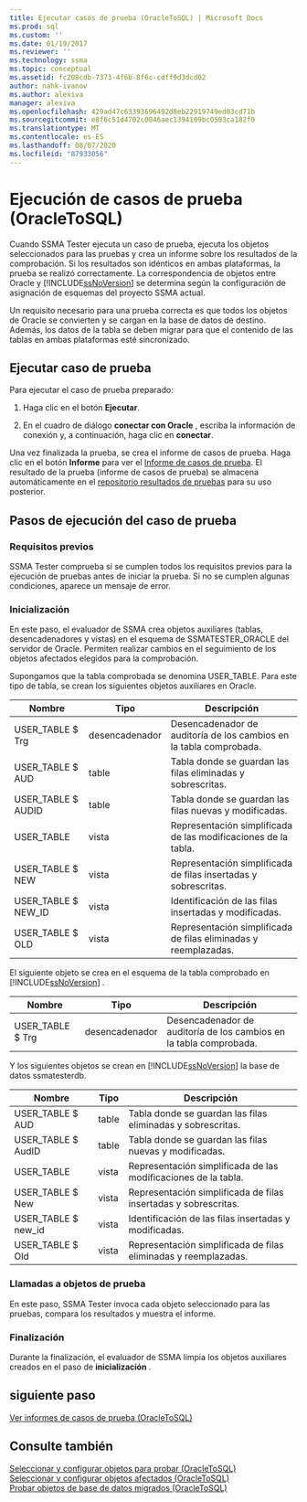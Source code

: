 ```yaml
---
title: Ejecutar casos de prueba (OracleToSQL) | Microsoft Docs
ms.prod: sql
ms.custom: ''
ms.date: 01/19/2017
ms.reviewer: ''
ms.technology: ssma
ms.topic: conceptual
ms.assetid: fc208cdb-7373-4f6b-8f6c-cdff9d3dcd02
author: nahk-ivanov
ms.author: alexiva
manager: alexiva
ms.openlocfilehash: 429ad47c63393696492d8eb22919749ed03cd71b
ms.sourcegitcommit: e8f6c51d4702c0046aec1394109bc0503ca182f0
ms.translationtype: MT
ms.contentlocale: es-ES
ms.lasthandoff: 08/07/2020
ms.locfileid: "87933056"
---
```

# <a name="running-test-cases-oracletosql"></a>Ejecución de casos de prueba (OracleToSQL)
Cuando SSMA Tester ejecuta un caso de prueba, ejecuta los objetos seleccionados para las pruebas y crea un informe sobre los resultados de la comprobación. Si los resultados son idénticos en ambas plataformas, la prueba se realizó correctamente. La correspondencia de objetos entre Oracle y [!INCLUDE[ssNoVersion](../../includes/ssnoversion-md.md)] se determina según la configuración de asignación de esquemas del proyecto SSMA actual.  
  
Un requisito necesario para una prueba correcta es que todos los objetos de Oracle se convierten y se cargan en la base de datos de destino. Además, los datos de la tabla se deben migrar para que el contenido de las tablas en ambas plataformas esté sincronizado.  
  
## <a name="run-test-case"></a>Ejecutar caso de prueba  
Para ejecutar el caso de prueba preparado:  
  
1.  Haga clic en el botón **Ejecutar**.  
  
2.  En el cuadro de diálogo **conectar con Oracle** , escriba la información de conexión y, a continuación, haga clic en **conectar**.  
  
Una vez finalizada la prueba, se crea el informe de casos de prueba. Haga clic en el botón **Informe** para ver el [Informe de casos de prueba](viewing-test-case-reports-oracletosql.md). El resultado de la prueba (informe de casos de prueba) se almacena automáticamente en el [repositorio resultados de pruebas](using-test-repositories-oracletosql.md) para su uso posterior.  
  
## <a name="test-case-execution-steps"></a>Pasos de ejecución del caso de prueba  
  
### <a name="prerequisites"></a>Requisitos previos  
SSMA Tester comprueba si se cumplen todos los requisitos previos para la ejecución de pruebas antes de iniciar la prueba. Si no se cumplen algunas condiciones, aparece un mensaje de error.  
  
### <a name="initialization"></a>Inicialización  
En este paso, el evaluador de SSMA crea objetos auxiliares (tablas, desencadenadores y vistas) en el esquema de SSMATESTER_ORACLE del servidor de Oracle. Permiten realizar cambios en el seguimiento de los objetos afectados elegidos para la comprobación.  
  
Supongamos que la tabla comprobada se denomina USER_TABLE. Para este tipo de tabla, se crean los siguientes objetos auxiliares en Oracle.  
  
|Nombre|Tipo|Descripción|  
|-|-|-|  
|USER_TABLE $ Trg|desencadenador|Desencadenador de auditoría de los cambios en la tabla comprobada.|  
|USER_TABLE $ AUD|table|Tabla donde se guardan las filas eliminadas y sobrescritas.|  
|USER_TABLE $ AUDID|table|Tabla donde se guardan las filas nuevas y modificadas.|  
|USER_TABLE|vista|Representación simplificada de las modificaciones de la tabla.|  
|USER_TABLE $ NEW|vista|Representación simplificada de filas insertadas y sobrescritas.|  
|USER_TABLE $ NEW_ID|vista|Identificación de las filas insertadas y modificadas.|  
|USER_TABLE $ OLD|vista|Representación simplificada de filas eliminadas y reemplazadas.|  
  
El siguiente objeto se crea en el esquema de la tabla comprobado en [!INCLUDE[ssNoVersion](../../includes/ssnoversion-md.md)] .  
  
|Nombre|Tipo|Descripción|  
|-|-|-|  
|USER_TABLE $ Trg|desencadenador|Desencadenador de auditoría de los cambios en la tabla comprobada.|  
  
Y los siguientes objetos se crean en [!INCLUDE[ssNoVersion](../../includes/ssnoversion-md.md)] la base de datos ssmatesterdb.  
  
|Nombre|Tipo|Descripción|  
|-|-|-|  
|USER_TABLE $ AUD|table|Tabla donde se guardan las filas eliminadas y sobrescritas.|  
|USER_TABLE $ AudID|table|Tabla donde se guardan las filas nuevas y modificadas.|  
|USER_TABLE|vista|Representación simplificada de las modificaciones de la tabla.|  
|USER_TABLE $ New|vista|Representación simplificada de filas insertadas y sobrescritas.|  
|USER_TABLE $ new_id|vista|Identificación de las filas insertadas y modificadas.|  
|USER_TABLE $ Old|vista|Representación simplificada de filas eliminadas y reemplazadas.|  
  
### <a name="test-object-calls"></a>Llamadas a objetos de prueba  
En este paso, SSMA Tester invoca cada objeto seleccionado para las pruebas, compara los resultados y muestra el informe.  
  
### <a name="finalization"></a>Finalización  
Durante la finalización, el evaluador de SSMA limpia los objetos auxiliares creados en el paso de **inicialización** .  
  
## <a name="next-step"></a>siguiente paso  
[Ver informes de casos de prueba &#40;OracleToSQL&#41;](../../ssma/oracle/viewing-test-case-reports-oracletosql.md)  
  
## <a name="see-also"></a>Consulte también  
[Seleccionar y configurar objetos para probar &#40;OracleToSQL&#41;](../../ssma/oracle/selecting-and-configuring-objects-to-test-oracletosql.md)  
[Seleccionar y configurar objetos afectados &#40;OracleToSQL&#41;](../../ssma/oracle/selecting-and-configuring-affected-objects-oracletosql.md)  
[Probar objetos de base de datos migrados &#40;OracleToSQL&#41;](../../ssma/oracle/testing-migrated-database-objects-oracletosql.md)  
  
